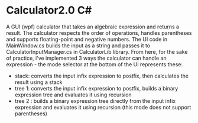 # Calculator2.0 C#
A GUI (wpf) calculator that takes an algebraic expression and returns a result.
The calculator respects the order of operations, handles parentheses and supports floating-point and negative numbers.
The UI code in MainWindow.cs builds the input as a string and passes it to CalculatorInputManager.cs in CalculatorLib library.
From here, for the sake of practice, i've implemented 3 ways the calculator can handle an expression - the mode selector at the bottom of the UI represents these:
- stack: converts the input infix expression to postfix, then calculates the result using a stack
- tree 1: converts the input infix expression to postfix, builds a binary expression tree and evaluates it using recursion
- tree 2 : builds a binary expression tree directly from the input infix expression and evaluates it using recursion (this mode does not support parentheses)
